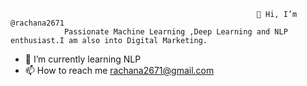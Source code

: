                                                            👋 Hi, I’m @rachana2671
                Passionate Machine Learning ,Deep Learning and NLP enthusiast.I am also into Digital Marketing.


- 🌱 I’m currently learning NLP 
- 📫 How to reach me rachana2671@gmail.com

<!---
rachana2671/rachana2671 is a ✨ special ✨ repository because its `README.md` (this file) appears on your GitHub profile.
You can click the Preview link to take a look at your changes.
--->
